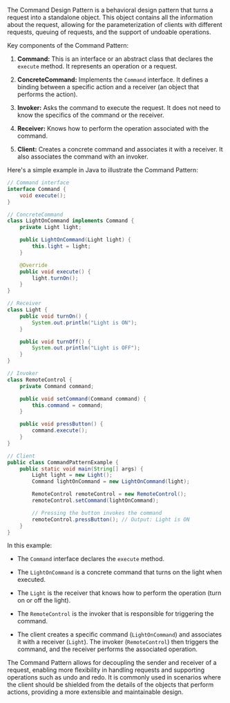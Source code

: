 The Command Design Pattern is a behavioral design pattern that turns a request into a standalone object. This object contains all the information about the request, allowing for the parameterization of clients with different requests, queuing of requests, and the support of undoable operations.

Key components of the Command Pattern:

1. **Command:** This is an interface or an abstract class that declares the `execute` method. It represents an operation or a request.

2. **ConcreteCommand:** Implements the `Command` interface. It defines a binding between a specific action and a receiver (an object that performs the action).

3. **Invoker:** Asks the command to execute the request. It does not need to know the specifics of the command or the receiver.

4. **Receiver:** Knows how to perform the operation associated with the command.

5. **Client:** Creates a concrete command and associates it with a receiver. It also associates the command with an invoker.

Here's a simple example in Java to illustrate the Command Pattern:

```java
// Command interface
interface Command {
    void execute();
}

// ConcreteCommand
class LightOnCommand implements Command {
    private Light light;

    public LightOnCommand(Light light) {
        this.light = light;
    }

    @Override
    public void execute() {
        light.turnOn();
    }
}

// Receiver
class Light {
    public void turnOn() {
        System.out.println("Light is ON");
    }

    public void turnOff() {
        System.out.println("Light is OFF");
    }
}

// Invoker
class RemoteControl {
    private Command command;

    public void setCommand(Command command) {
        this.command = command;
    }

    public void pressButton() {
        command.execute();
    }
}

// Client
public class CommandPatternExample {
    public static void main(String[] args) {
        Light light = new Light();
        Command lightOnCommand = new LightOnCommand(light);

        RemoteControl remoteControl = new RemoteControl();
        remoteControl.setCommand(lightOnCommand);

        // Pressing the button invokes the command
        remoteControl.pressButton(); // Output: Light is ON
    }
}
```

In this example:

- The `Command` interface declares the `execute` method.

- The `LightOnCommand` is a concrete command that turns on the light when executed.

- The `Light` is the receiver that knows how to perform the operation (turn on or off the light).

- The `RemoteControl` is the invoker that is responsible for triggering the command.

- The client creates a specific command (`LightOnCommand`) and associates it with a receiver (`Light`). The invoker (`RemoteControl`) then triggers the command, and the receiver performs the associated operation.

The Command Pattern allows for decoupling the sender and receiver of a request, enabling more flexibility in handling requests and supporting operations such as undo and redo. It is commonly used in scenarios where the client should be shielded from the details of the objects that perform actions, providing a more extensible and maintainable design.